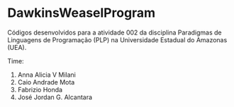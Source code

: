 # DawkinsWeaselProgram

Códigos desenvolvidos para a atividade 002 da disciplina Paradigmas de Linguagens de Programação (PLP) na Universidade Estadual do Amazonas (UEA).

Time:
  1. Anna Alicia V Milani
  2. Caio Andrade Mota
  3. Fabrizio Honda
  4. José Jordan G. Alcantara
